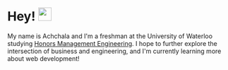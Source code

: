 # Hey! <img src="https://raw.githubusercontent.com/MartinHeinz/MartinHeinz/master/wave.gif" width="30px">

My name is Achchala and I'm a freshman at the University of Waterloo studying <a href="https://uwaterloo.ca/future-students/programs/management-engineering" target="_blank">Honors Management Engineering</a>. I hope to further explore the intersection of business and engineering, and I'm currently learning more about web development! 

<!--
**achchala/Achchala** is a ✨ _special_ ✨ repository because its `README.md` (this file) appears on your GitHub profile.

- 🔭 I’m currently working on ...
- 🌱 I’m currently learning ...
- 👯 I’m looking to collaborate on ...
- 🤔 I’m looking for help with ...
- 💬 Ask me about ...
- 📫 How to reach me: ...
- 😄 Pronouns: ...
- ⚡ Fun fact: ...
-->
